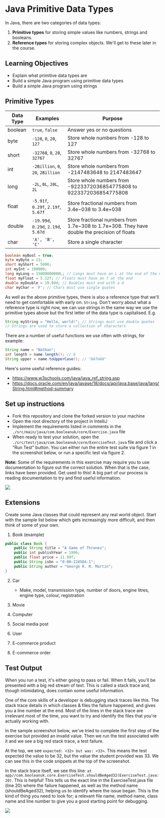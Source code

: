 # Java Primitive Data Types

In Java, there are two categories of data types:
1. **Primitive types** for storing simple values like numbers, strings and booleans.
2. **Reference types** for storing complex objects. We'll get to these later in the course.

## Learning Objectives
- Explain what primitive data types are
- Build a simple Java program using primitive data types
- Build a simple Java program using strings

## Primitive Types

| Data Type | Examples                             | Purpose                                                                                      |
|-----------|--------------------------------------|----------------------------------------------------------------------------------------------|
| boolean   | `true`, `false`                      | Answer yes or no questions                                                                   |
| byte      | `-128`, `0`, `20`, `127`             | Store whole numbers from -128 to 127                                                         |
| short     | `-32768`, `0`, `20`, `32767`         | Store whole numbers from -32768 to 32767                                                     |
| int       | `-2Billion`, `0`, `20`, `2Billion`   | Store whole numbers from -2147483648 to 2147483647                                           |
| long      | `-2L`, `0L`, `20L`, `2L`             | Store whole numbers from -9223372036854775808 to 9223372036854775808                         |
| float     | `-5.91f`, `0.29f`, `2.19f`, `5.67f`  | Store fractional numbers from 3.4e−038 to 3.4e+038                                           |
| double    | `-19.99d`, `0.29d`, `2.19d`, `5.67d` | Store fractional numbers from 1.7e−308 to 1.7e+308. They have double the precision of floats |
| char      | `'A', 'B', 'C'`                      | Store a single character                                                                     |

```java
boolean myBool = true;
byte myByte = 23;
short myShort = 5000;
int myInt = 100000;
long myLong = 15000000000L; // Longs must have an L at the end of the number
float myFloat = 5.12f; // Floats must have an f at the end
double myDouble = 19.99d; // Doubles must end with a d
char myChar = 'F'; // Chars must use single quotes
```

As well as the above primitive types, there is also a reference type that we'll need to get comfortable with early on: `String`. Don't worry about what a reference type is right now, we can use strings in the same way we use the primitive types above but the first letter of the data type is capitalised. E.g.

```java
String myString = "Hello, world!"; // Strings must use double quotes
// Strings are used to store a collection of characters
```

There are a number of useful functions we use often with strings, for example:

```java
String name = "Nathan";
int length = name.length(); // 6
String upper = name.toUpperCase(); // "NATHAN"
```

Here's some useful reference guides: 
- https://www.w3schools.com/java/java_ref_string.asp 
- https://docs.oracle.com/en/java/javase/18/docs/api/java.base/java/lang/String.html#method-summary

## Set up instructions
- Fork this repository and clone the forked version to your machine
- Open the root directory of the project in IntelliJ
- Implement the requirements listed in comments in the `./src/main/java/com.booleanuk/core/Exercise.java` file
- When ready to test your solution, open the `./src/test/java/com.booleanuk/core/ExerciseTest.java` file and click a "Run Test" button. You can either run the entire test suite via figure 1 in the screenshot below, or run a specific test via figure 2.

**Note:** Some of the requirements in this exercise may require you to use documentation to figure out the correct solution. When that is the case, links have been provided. Get used to this! A big part of our process is reading documentation to try and find useful information.

![](./assets/run-a-test.PNG)

## Extensions

Create some Java classes that could represent any real world object. Start with the sample list below which gets increasingly more difficult, and then think of some of your own.

1. Book (example)
```java
public class Book {
    public String title = "A Game of Thrones";
    public int publishYear = 1996;
    public float price = 11.99f;
    public String isbn = "0-00-224584-1";
    public String author = "George R. R. Martin";
}
```

2. Car
    - Make, model, transmission type, number of doors, engine litres, engine type, colour, registration

3. Movie

4. Computer

5. Social media post

6. User

7. E-commerce product

8. E-commerce order

## Test Output

When you run a test, it's either going to pass or fail. When it fails, you'll be presented with a big red stream of text. This is called a stack trace and, though intimidating, does contain some useful information.

One of the core skills of a developer is debugging stack traces like this. The stack trace details in which classes & files the failure happened, and gives you a line number at the end. Most of the lines in the stack trace are irrelevant most of the time, you want to try and identify the files that you're actually working with.

In the sample screenshot below, we've tried to complete the first step of the exercise but provided an invalid value. Then we run the test associated with it and we see a big red stack trace, a test failure.

At the top, we see `expected: <32> but was: <33>`. This means the test expected the value to be 32, but the value the student provided was 33. We can see this in the code snippets at the top of the screenshot.

In the stack trace itself, we see this line: `at app//com.booleanuk.core.ExerciseTest.shouldBeAged32(ExerciseTest.java:20)`. This is helpful! This tells us the exact line in the ExerciseTest.java file (line 20) where the failure happened, as well as the method name (shouldBeAged32), helping us to identify where the issue began. This is the kind of thing you need to look for; a relevant file name, method name, class name and line number to give you a good starting point for debugging.

![](./assets/test-failure.PNG)
